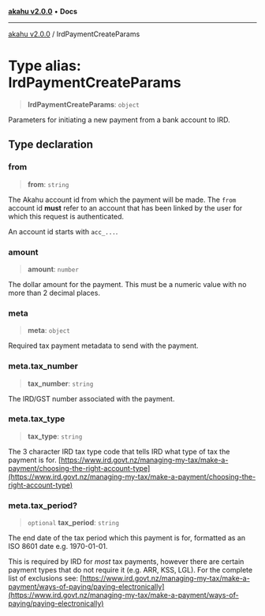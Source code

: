 [**akahu v2.0.0**](../README.md) • **Docs**

***

[akahu v2.0.0](../README.md) / IrdPaymentCreateParams

# Type alias: IrdPaymentCreateParams

> **IrdPaymentCreateParams**: `object`

Parameters for initiating a new payment from a bank account to IRD.

## Type declaration

### from

> **from**: `string`

The Akahu account id from which the payment will be made. The `from`
account id **must** refer to an account that has been linked by the user
for which this request is authenticated.

An account id starts with `acc_...`.

### amount

> **amount**: `number`

The dollar amount for the payment. This must be a numeric value with no more
than 2 decimal places.

### meta

> **meta**: `object`

Required tax payment metadata to send with the payment.

### meta.tax\_number

> **tax\_number**: `string`

The IRD/GST number associated with the payment.

### meta.tax\_type

> **tax\_type**: `string`

The 3 character IRD tax type code that tells IRD what type of tax the
payment is for.
[https://www.ird.govt.nz/managing-my-tax/make-a-payment/choosing-the-right-account-type](https://www.ird.govt.nz/managing-my-tax/make-a-payment/choosing-the-right-account-type)

### meta.tax\_period?

> `optional` **tax\_period**: `string`

The end date of the tax period which this payment is for, formatted as an
ISO 8601 date e.g. 1970-01-01.

This is required by IRD for _most_ tax payments, however there are certain
payment types that do not require it (e.g. ARR, KSS, LGL). For the complete
list of exclusions see:
[https://www.ird.govt.nz/managing-my-tax/make-a-payment/ways-of-paying/paying-electronically](https://www.ird.govt.nz/managing-my-tax/make-a-payment/ways-of-paying/paying-electronically)

